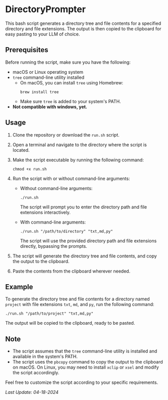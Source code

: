 # DirectoryPrompter

This bash script generates a directory tree and file contents for a specified directory and file extensions. The output is then copied to the clipboard for easy pasting to your LLM of choice.

## Prerequisites

Before running the script, make sure you have the following:

- macOS or Linux operating system
- `tree` command-line utility installed
  - On macOS, you can install `tree` using Homebrew:
    ```
    brew install tree
    ```
  - Make sure `tree` is added to your system's PATH.
- **Not compatible with windows, yet.**

## Usage

1. Clone the repository or download the `run.sh` script.

2. Open a terminal and navigate to the directory where the script is located.

3. Make the script executable by running the following command:
   ```
   chmod +x run.sh
   ```

4. Run the script with or without command-line arguments:

   - Without command-line arguments:
     ```
     ./run.sh
     ```
     The script will prompt you to enter the directory path and file extensions interactively.

   - With command-line arguments:
     ```
     ./run.sh "/path/to/directory" "txt,md,py"
     ```
     The script will use the provided directory path and file extensions directly, bypassing the prompts.

5. The script will generate the directory tree and file contents, and copy the output to the clipboard.

6. Paste the contents from the clipboard wherever needed.

## Example

To generate the directory tree and file contents for a directory named `project` with file extensions `txt`, `md`, and `py`, run the following command:

```
./run.sh "/path/to/project" "txt,md,py"
```

The output will be copied to the clipboard, ready to be pasted.

## Note

- The script assumes that the `tree` command-line utility is installed and available in the system's PATH.
- The script uses the `pbcopy` command to copy the output to the clipboard on macOS. On Linux, you may need to install `xclip` or `xsel` and modify the script accordingly.

Feel free to customize the script according to your specific requirements.


*Last Update: 04-18-2024*
